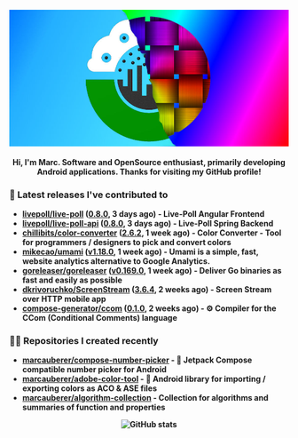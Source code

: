 <p align="center">
	<img src="https://raw.githubusercontent.com/marcauberer/marcauberer/master/images/frontpage-image.jpg">
	<br><br>
	<b>Hi, I'm Marc. Software and OpenSource enthusiast, primarily developing Android applications. Thanks for visiting my GitHub profile!
</p>

### 🚀 Latest releases I've contributed to


- [livepoll/live-poll](https://github.com/livepoll/live-poll) ([0.8.0](https://github.com/livepoll/live-poll/releases/tag/0.8.0), 3 days ago) - Live-Poll Angular Frontend
- [livepoll/live-poll-api](https://github.com/livepoll/live-poll-api) ([0.8.0](https://github.com/livepoll/live-poll-api/releases/tag/0.8.0), 3 days ago) - Live-Poll Spring Backend
- [chillibits/color-converter](https://github.com/chillibits/color-converter) ([2.6.2](https://github.com/chillibits/color-converter/releases/tag/2.6.2), 1 week ago) - Color Converter - Tool for programmers / designers to pick and convert colors
- [mikecao/umami](https://github.com/mikecao/umami) ([v1.18.0](https://github.com/mikecao/umami/releases/tag/v1.18.0), 1 week ago) - Umami is a simple, fast, website analytics alternative to Google Analytics.
- [goreleaser/goreleaser](https://github.com/goreleaser/goreleaser) ([v0.169.0](https://github.com/goreleaser/goreleaser/releases/tag/v0.169.0), 1 week ago) - Deliver Go binaries as fast and easily as possible
- [dkrivoruchko/ScreenStream](https://github.com/dkrivoruchko/ScreenStream) ([3.6.4](https://github.com/dkrivoruchko/ScreenStream/releases/tag/3.6.4), 2 weeks ago) - Screen Stream over HTTP mobile app
- [compose-generator/ccom](https://github.com/compose-generator/ccom) ([0.1.0](https://github.com/compose-generator/ccom/releases/tag/0.1.0), 2 weeks ago) - ⚙️ Compiler for the CCom (Conditional Comments) language

### 👨‍💻 Repositories I created recently
- [marcauberer/compose-number-picker](https://github.com/marcauberer/compose-number-picker) - 🔢 Jetpack Compose compatible number picker for Android
- [marcauberer/adobe-color-tool](https://github.com/marcauberer/adobe-color-tool) - 🎨 Android library for importing / exporting colors as ACO &amp; ASE files
- [marcauberer/algorithm-collection](https://github.com/marcauberer/algorithm-collection) - Collection for algorithms and summaries of function and properties

<p align="center">
	<img src="https://github-readme-stats.vercel.app/api?username=marcauberer&show_icons=true&theme=dark" alt="GitHub stats">
</p>
